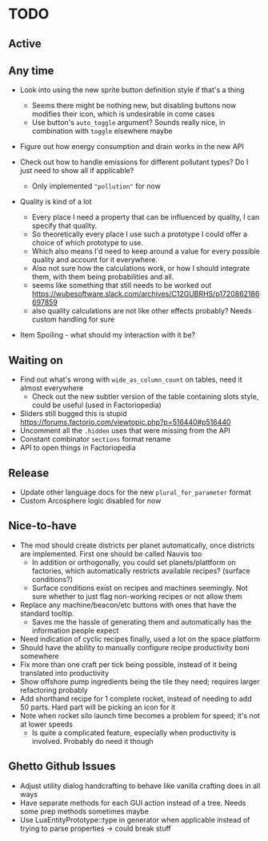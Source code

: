 # TODO

## Active


## Any time

- Look into using the new sprite button definition style if that's a thing
  - Seems there might be nothing new, but disabling buttons now modifies their icon, which is undesirable in come cases
  - Use button's `auto_toggle` argument? Sounds really nice, in combination with `toggle` elsewhere maybe
- Figure out how energy consumption and drain works in the new API
- Check out how to handle emissions for different pollutant types? Do I just need to show all if applicable?
  - Only implemented `"pollution"` for now


- Quality is kind of a lot
  - Every place I need a property that can be influenced by quality, I can specify that quality.
  - So theoretically every place I use such a prototype I could offer a choice of which prototype to use.
  - Which also means I'd need to keep around a value for every possible quality and account for it everywhere.
  - Also not sure how the calculations work, or how I should integrate them, with them being probabilities and all.
  - seems like something that still needs to be worked out https://wubesoftware.slack.com/archives/C12GUBRHS/p1720862186697859
  - also quality calculations are not like other effects probably? Needs custom handling for sure
- Item Spoiling - what should my interaction with it be?

## Waiting on

- Find out what's wrong with `wide_as_column_count` on tables, need it almost everywhere
  - Check out the new subtler version of the table containing slots style, could be useful (used in Factoriopedia)
- Sliders still bugged this is stupid https://forums.factorio.com/viewtopic.php?p=516440#p516440
- Uncomment all the `.hidden` uses that were missing from the API
- Constant combinator `sections` format rename
- API to open things in Factoriopedia

## Release

- Update other language docs for the new `plural_for_parameter` format
- Custom Arcosphere logic disabled for now

## Nice-to-have

- The mod should create districts per planet automatically, once districts are implemented. First one should be called Nauvis too
  - In addition or orthogonally, you could set planets/plattform on factories, which automatically restricts available recipes? (surface conditions?)
  - Surface conditions exist on recipes and machines seemingly. Not sure whether to just flag non-working recipes or not allow them
- Replace any machine/beacon/etc buttons with ones that have the standard tooltip.
  - Saves me the hassle of generating them and automatically has the information people expect
- Need indication of cyclic recipes finally, used a lot on the space platform
- Should have the ability to manually configure recipe productivity boni somewhere
- Fix more than one craft per tick being possible, instead of it being translated into productivity
- Show offshore pump ingredients being the tile they need; requires larger refactoring probably
- Add shorthand recipe for 1 complete rocket, instead of needing to add 50 parts. Hard part will be picking an icon for it
- Note when rocket silo launch time becomes a problem for speed; it's not at lower speeds
  - Is quite a complicated feature, especially when productivity is involved. Probably do need it though

## Ghetto Github Issues

- Adjust utility dialog handcrafting to behave like vanilla crafting does in all ways
- Have separate methods for each GUI action instead of a tree. Needs some prep methods sometimes maybe
- Use LuaEntityPrototype::type in generator when applicable instead of trying to parse properties -> could break stuff
